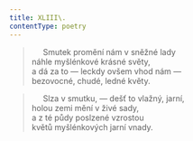 ```yaml
---
title: XLIII\.
contentType: poetry
---
```


<section>

>      Smutek promění nám v sněžné lady  
> náhle myšlénkové krásné světy,  
> a dá za to — leckdy ovšem vhod nám —  
> bezovocné, chudé, ledné květy.

>      Slza v smutku, — dešť to vlažný, jarní,  
> holou zemi mění v živé sady,  
> a z té půdy poslzené vzrostou  
> květů myšlénkových jarní vnady.

</section>
